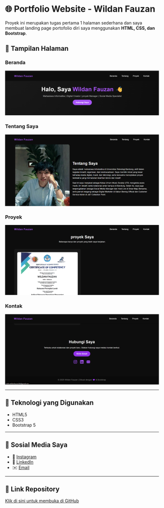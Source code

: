 # 🌐 Portfolio Website - Wildan Fauzan

Proyek ini merupakan tugas pertama 1 halaman sederhana dan saya membuat landing page portofolio diri saya menggunakan **HTML, CSS, dan Bootstrap**.

## 📸 Tampilan Halaman

### Beranda
![Beranda](image/Screenshot%202025-10-16%20220623.png)

### Tentang Saya
![Tentang Saya](image/Screenshot%202025-10-16%20220634.png)

### Proyek
![Proyek](image/Screenshot%202025-10-16%20220647.png)

### Kontak
![Kontak](image/Screenshot%202025-10-16%20220704.png)

---

## 🧠 Teknologi yang Digunakan
- HTML5  
- CSS3  
- Bootstrap 5  

---

## 🔗 Sosial Media Saya
- 📸 [Instagram](https://www.instagram.com/wildanfauzannnnn/)  
- 💼 [LinkedIn](https://www.linkedin.com/in/wildan-fauzan-02056a275/)  
- ✉️ [Email](mailto:wildanfauzan266@gmail.com)

---

## 🚀 Link Repository
[Klik di sini untuk membuka di GitHub](https://github.com/wldnfzn/Pemograman-Web-1)
